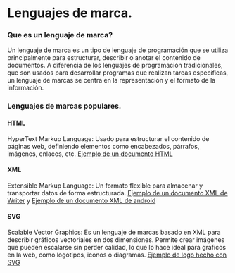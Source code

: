 # Lenguajes de marca. 

### Que es un lenguaje de marca?
Un lenguaje de marca es un tipo de lenguaje de programación que se utiliza principalmente para estructurar, describir o anotar el contenido de documentos. A diferencia de los lenguajes de programación tradicionales, que son usados para desarrollar programas que realizan tareas específicas, un lenguaje de marcas se centra en la representación y el formato de la información.

### Lenguajes de marcas populares.

#### HTML
HyperText Markup Language: Usado para estructurar el contenido de páginas web, definiendo elementos como encabezados, párrafos, imágenes, enlaces, etc. [Ejemplo de un documento HTML](../recursos/html.md)

#### XML
  Extensible Markup Language: Un formato flexible para almacenar y transportar datos de forma estructurada. [Ejemplo de un documento XML de Writer](../recursos/writer.md) y [Ejemplo de un documento XML de android](../recursos/android_manifest.md)


#### SVG
 Scalable Vector Graphics: Es un lenguaje de marcas basado en XML para describir gráficos vectoriales en dos dimensiones. Permite crear imágenes que pueden escalarse sin perder calidad, lo que lo hace ideal para gráficos en la web, como logotipos, iconos o diagramas. [Ejemplo de logo hecho con SVG](../recursos/logo.md)
